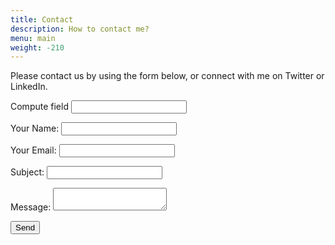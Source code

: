 ```yaml
---
title: Contact
description: How to contact me?
menu: main
weight: -210
---
```

Please contact us by using the form below, or connect with me on Twitter or LinkedIn.

<form name="contact" netlify-honeypot="compute-field" netlify>
  <p class="hidden"> 
    <label>Compute field <input type="text" name="compute-field"></label> 
  </p> 
  <p>
    <label>Your Name: <input type="text" name="name"></label>   
  </p>
  <p>
    <label>Your Email: <input type="email" name="email"></label>
  </p>
  <p>
    <label>Subject: <input type="text" name="subject"></label>
  </p>
  <p>
    <label>Message: <textarea name="message"></textarea></label>
  </p>
  <p>
    <button type="submit">Send</button>
  </p>
</form>
